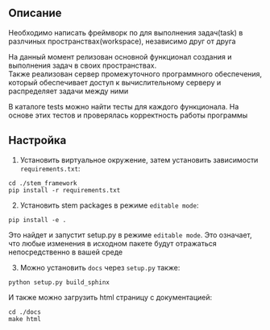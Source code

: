 ## Описание

Необходимо написать  фреймворк по для выполнения  задач(task) в разлчиных пространствах(workspace), независимо друг от друга

На данный момент релизован основной функционал создания и выполнения задач в своих пространствах.  
Также реализован сервер промежуточного программного обеспечения, который обеспечивает доступ
к вычислительному серверу и распределяет задачи между ними

В каталоге tests можно найти тесты для каждого  функционала. На основе этих тестов и проверялась корректность работы программы


## Настройка
1. Установить виртуальное окружение, затем установить зависимости ```requirements.txt```:
```
cd ./stem_framework
pip install -r requirements.txt
```
2. Установить stem packages в режиме ```editable mode```:
```
pip install -e .
```
Это найдет и запустит setup.py в режиме ```editable mode```. Это означает, что любые изменения в исходном пакете будут отражаться непосредственно в вашей среде

3. Можно установить ```docs``` через ```setup.py``` также:
```
python setup.py build_sphinx
```
И также можно загрузить html страницу с документацией:
```
cd ./docs
make html
```


